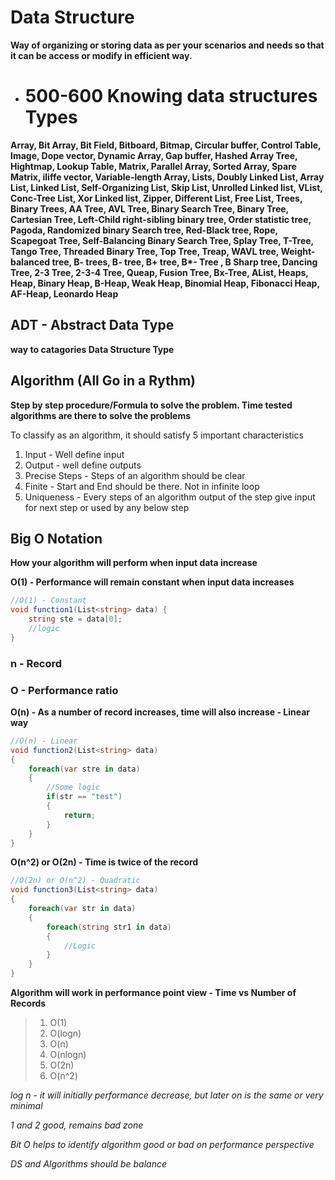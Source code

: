 # Data Structure
**Way of organizing or storing data as per your scenarios and needs so that it can be access or modify in efficient way.**

- # 500-600 Knowing data structures Types
__Array, Bit Array, Bit Field, Bitboard, Bitmap, Circular buffer, Control Table, Image, Dope vector, Dynamic Array, Gap buffer, Hashed Array Tree, Hightmap, Lookup Table, Matrix, Parallel Array, Sorted Array, Spare Matrix, iliffe vector, Variable-length Array, Lists, Doubly Linked List, Array List, Linked List, Self-Organizing List, Skip List, Unrolled Linked list, VList, Conc-Tree List, Xor Linked list, Zipper, Different List, Free List, Trees, Binary Trees, AA Tree, AVL Tree, Binary Search Tree, Binary Tree, Cartesian Tree, Left-Child right-sibling binary tree, Order statistic tree, Pagoda, Randomized binary Search tree, Red-Black tree, Rope, Scapegoat Tree, Self-Balancing Binary Search Tree, Splay Tree, T-Tree, Tango Tree, Threaded Binary Tree, Top Tree, Treap, WAVL tree, Weight-balanced tree, B- trees, B- tree, B+ tree, B*- Tree , B Sharp tree, Dancing Tree, 2-3 Tree, 2-3-4 Tree, Queap, Fusion Tree, Bx-Tree, AList, Heaps, Heap, Binary Heap, B-Heap, Weak Heap, Binomial Heap, Fibonacci Heap, AF-Heap, Leonardo Heap__


## ADT - Abstract Data Type 
__way to catagories Data Structure Type__

## Algorithm (All Go in a Rythm)
__Step by step procedure/Formula to solve the problem. Time tested algorithms are there to solve the problems__

To classify as an algorithm, it should satisfy 5 important characteristics
1. Input - Well define input
2. Output - well define outputs
3. Precise Steps - Steps of an algorithm should be clear 
4. Finite - Start and End should be there. Not in infinite loop
5. Uniqueness - Every steps of an algorithm output of the step give input for next step or used by any below step


## Big O Notation
__How your algorithm will perform when input data increase__

__O(1) - Performance will remain constant when input data increases__
```csharp
//O(1) - Constant
void function1(List<string> data) {
    string ste = data[0];
    //logic
}
```

### n - Record
### O - Performance ratio 

__O(n) - As a number of record increases, time will also increase - Linear way__
```csharp
//O(n) - Linear
void function2(List<string> data)
{
    foreach(var stre in data)
    {
        //Some logic
        if(str == "test")
        {
            return;
        }
    }
}
```

__O(n^2) or O(2n) - Time is twice of the record__
```csharp
//O(2n) or O(n^2) - Quadratic
void function3(List<string> data)
{
    foreach(var str in data)
    {
        foreach(string str1 in data)
        {
            //Logic
        }
    }
}
```

__Algorithm will work in performance point view - Time vs Number of Records__

> 1. O(1)
> 2. O(logn)
> 3. O(n)
> 4. O(nlogn)
> 5. O(2n)
> 6. O(n^2)

_log n - it will initially performance decrease, but later on is the same or very minimal_

_1 and 2 good, remains bad zone_

_Bit O helps to identify algorithm good or bad on performance perspective_

_DS and Algorithms should be balance_



